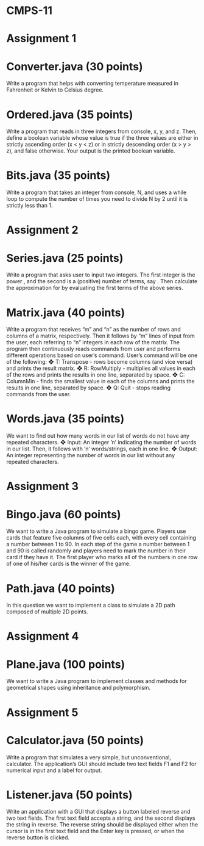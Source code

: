 # CMPS-11

# Assignment 1
# Converter.java (30 points)
  Write a program that helps with converting temperature measured in Fahrenheit or Kelvin to
Celsius degree. 
# Ordered.java (35 points)
  Write a program that reads in three integers from console, x, y, and z. Then, define
a boolean variable whose value is true if the three values are either in strictly ascending order
(x < y < z) or in strictly descending order (x > y > z), and false otherwise. Your output is the
printed boolean variable.
# Bits.java (35 points)
  Write a program that takes an integer from console, N, and uses a while loop to compute the
number of times you need to divide N by 2 until it is strictly less than 1. 


#  Assignment 2
  # Series.java (25 points)
  Write a program that asks user to input two integers. The first integer is the power ,
and the second is a (positive) number of terms, say . Then calculate the approximation for
by evaluating the first terms of the above series.
  # Matrix.java (40 points)
Write a program that receives “m” and “n” as the number of rows and columns of a
matrix, respectively. Then it follows by “m” lines of input from the user, each referring to “n”
integers in each row of the matrix.
The program then continuously reads commands from user and performs different
operations based on user’s command. User’s command will be one of the following:
  ❖ T: Transpose - rows become columns (and vice versa) and prints the result matrix.
  ❖ R: RowMultiply - multiplies all values in each of the rows and prints the results in
one line, separated by space.
  ❖ C: ColumnMin - finds the smallest value in each of the columns and prints the
results in one line, separated by space.
  ❖ Q: Quit - stops reading commands from the user.
  # Words.java (35 points)
We want to find out how many words in our list of words do not have any repeated
characters. 
  ❖ Input: An integer ’n’ indicating the number of words in our list. Then, it follows
with ’n’ words/strings, each in one line.
 ❖ Output: An integer representing the number of words in our list without any
repeated characters.


#  Assignment 3
  # Bingo.java (60 points)
We want to write a Java program to simulate a bingo game. Players use cards that
feature five columns of five cells each, with every cell containing a number between 1 to 90.
In each step of the game a number between 1 and 90 is called randomly and players need to
mark the number in their card if they have it. The first player who marks all of the numbers
in one row of one of his/her cards is the winner of the game. 
  # Path.java (40 points)
In this question we want to implement a class to simulate a 2D path composed of
multiple 2D points. 

# Assignment 4
# Plane.java (100 points)
We want to write a Java program to implement classes and methods for geometrical shapes using inheritance and polymorphism. 

# Assignment 5
# Calculator.java (50 points)
Write a program that simulates a very simple, but unconventional, calculator. The
application’s GUI should include two text fields F1 and F2 for numerical input and a label
for output.
# Listener.java (50 points)
Write an application with a GUI that displays a button labeled reverse and two text
fields. The first text field accepts a string, and the second displays the string in reverse. The
reverse string should be displayed either when the cursor is in the first text field and
the Enter key is pressed, or when the reverse button is clicked.
